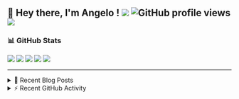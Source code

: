 ## 👋 Hey there, I'm Angelo ! ![](https://img.shields.io/badge/Intel-Core_i5_12th-0071C5?style=for-the-badge&logo=intel&logoColor=white) ![GitHub profile views](https://komarev.com/ghpvc/?username=angelodotnet&color=blue&style=for-the-badge) <a href="https://www.buymeacoffee.com/angelodotnet" target="_blank"><img src="https://img.shields.io/badge/Buy%20Me%20A%20Coffee-FFDD00.svg?style=for-the-badge&logo=Buy-Me-A-Coffee&logoColor=black"></a>

### 📊 GitHub Stats
![](http://github-profile-summary-cards.vercel.app/api/cards/profile-details?username=angelodotnet&theme=darcula)
![](http://github-profile-summary-cards.vercel.app/api/cards/repos-per-language?username=angelodotnet&theme=dracula)
![](http://github-profile-summary-cards.vercel.app/api/cards/most-commit-language?username=angelodotnet&theme=dracula)
![](http://github-profile-summary-cards.vercel.app/api/cards/stats?username=angelodotnet&theme=dracula)
![](http://github-profile-summary-cards.vercel.app/api/cards/productive-time?username=angelodotnet&theme=dracula&utcOffset=8)

---

<details>
  <summary>📝 Recent Blog Posts</summary>

  <!-- BLOG-POST-LIST:START -->
- [How to connect two microservices with RabbitMQ](https://dev.to/angelodotnet/example-of-microservice-communication-with-rabbitmq-3b2f)
- [How to create a simple appointment calendar](https://dev.to/angelodotnet/example-to-create-a-appointment-calendar-477n)
- [Docker configurations for .NET applications and more](https://dev.to/angelodotnet/docker-configurations-for-net-applications-and-more-1pg8)
- [How to create a background email sender with outbox pattern integration](https://dev.to/angelodotnet/example-to-create-a-background-email-sender-with-outbox-pattern-integration-4cdl)
- [How to create a background email sender](https://dev.to/angelodotnet/example-to-create-a-background-email-sender-31i)
<!-- BLOG-POST-LIST:END -->
  
</details>

<details>
  <summary> ⚡ Recent GitHub Activity</summary>

  <!--START_SECTION:activity-->
1. 🎉 Merged PR [#78](https://github.com/AngeloDotNet/GSWCloudApp/pull/78) in [AngeloDotNet/GSWCloudApp](https://github.com/AngeloDotNet/GSWCloudApp)
2. 💪 Opened PR [#78](https://github.com/AngeloDotNet/GSWCloudApp/pull/78) in [AngeloDotNet/GSWCloudApp](https://github.com/AngeloDotNet/GSWCloudApp)
3. 🎉 Merged PR [#77](https://github.com/AngeloDotNet/GSWCloudApp/pull/77) in [AngeloDotNet/GSWCloudApp](https://github.com/AngeloDotNet/GSWCloudApp)
4. 💪 Opened PR [#77](https://github.com/AngeloDotNet/GSWCloudApp/pull/77) in [AngeloDotNet/GSWCloudApp](https://github.com/AngeloDotNet/GSWCloudApp)
5. 🎉 Merged PR [#76](https://github.com/AngeloDotNet/GSWCloudApp/pull/76) in [AngeloDotNet/GSWCloudApp](https://github.com/AngeloDotNet/GSWCloudApp)
<!--END_SECTION:activity-->

</details>
